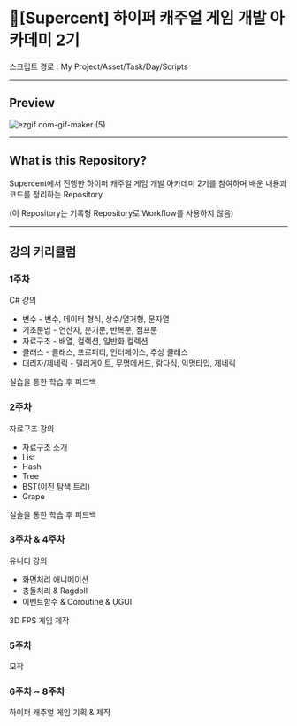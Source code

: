 # 💎[Supercent] 하이퍼 캐주얼 게임 개발 아카데미 2기
스크립트 경로 : My Project/Asset/Task/Day/Scripts

---
## Preview

![ezgif com-gif-maker (5)](https://user-images.githubusercontent.com/86705754/215335951-84bb1adc-ff78-4bf0-b97e-5e88da5774c0.gif)

---

## What is this Repository?

Supercent에서 진행한 하이퍼 캐주얼 게임 개발 아카데미 2기를 참여하며 배운 내용과 코드를 정리하는 Repository  

(이 Repository는 기록형 Repository로 Workflow를 사용하지 않음)

---

## 강의 커리큘럼

### 1주차
  
C# 걍의
  - 변수 - 변수, 데이터 형식, 상수/열거형, 문자열
  - 기초문법 - 연산자, 분기문, 반복문, 점프문
  - 자료구조 - 배열, 컬렉션, 일반화 컬렉션
  - 클래스 - 클래스, 프로퍼티, 인터페이스, 추상 클래스
  - 대리자/제네릭 - 델리게이트, 무명메서드, 람다식, 익명타입, 제네릭
  
실습을 통한 학습 후 피드백

### 2주차

자료구조 강의
  - 자료구조 소개
  - List
  - Hash
  - Tree
  - BST(이진 탐색 트리)
  - Grape
  
 실슬을 통한 학습 후 피드백

### 3주차 & 4주차

유니티 강의
  - 화면처리 애니메이션
  - 충돌처리 & Ragdoll
  - 이벤트함수 & Coroutine & UGUI
  
3D FPS 게임 제작
  
### 5주차

모작
  
### 6주차 ~ 8주차

하이퍼 캐주얼 게임 기획 & 제작
  
  
  
  
  
  
  
  
  
  
